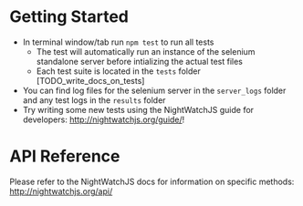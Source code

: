 # Getting Started
* In terminal window/tab run `npm test` to run all tests
  * The test will automatically run an instance of the selenium standalone server before intializing the actual test files
  * Each test suite is located in the `tests` folder [TODO_write_docs_on_tests]
* You can find log files for the selenium server in the `server_logs` folder and any test logs in the `results` folder
* Try writing some new tests using the NightWatchJS guide for developers: http://nightwatchjs.org/guide/!

# API Reference
Please refer to the NightWatchJS docs for information on specific methods:
http://nightwatchjs.org/api/